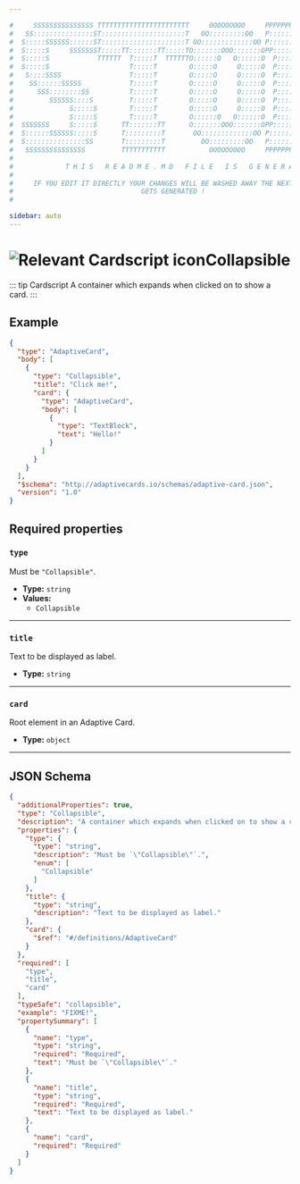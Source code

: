 ```yaml
---

#     SSSSSSSSSSSSSSS TTTTTTTTTTTTTTTTTTTTTTT     OOOOOOOOO     PPPPPPPPPPPPPPPPP    !!!  
#   SS:::::::::::::::ST:::::::::::::::::::::T   OO:::::::::OO   P::::::::::::::::P  !!:!! 
#  S:::::SSSSSS::::::ST:::::::::::::::::::::T OO:::::::::::::OO P::::::PPPPPP:::::P !:::! 
#  S:::::S     SSSSSSST:::::TT:::::::TT:::::TO:::::::OOO:::::::OPP:::::P     P:::::P!:::! 
#  S:::::S            TTTTTT  T:::::T  TTTTTTO::::::O   O::::::O  P::::P     P:::::P!:::! 
#  S:::::S                    T:::::T        O:::::O     O:::::O  P::::P     P:::::P!:::! 
#   S::::SSSS                 T:::::T        O:::::O     O:::::O  P::::PPPPPP:::::P !:::! 
#    SS::::::SSSSS            T:::::T        O:::::O     O:::::O  P:::::::::::::PP  !:::! 
#      SSS::::::::SS          T:::::T        O:::::O     O:::::O  P::::PPPPPPPPP    !:::! 
#         SSSSSS::::S         T:::::T        O:::::O     O:::::O  P::::P            !:::! 
#              S:::::S        T:::::T        O:::::O     O:::::O  P::::P            !!:!! 
#              S:::::S        T:::::T        O::::::O   O::::::O  P::::P             !!!   
#  SSSSSSS     S:::::S      TT:::::::TT      O:::::::OOO:::::::OPP::::::PP                 
#  S::::::SSSSSS:::::S      T:::::::::T       OO:::::::::::::OO P::::::::P           !!!  
#  S:::::::::::::::SS       T:::::::::T         OO:::::::::OO   P::::::::P          !!:!! 
#   SSSSSSSSSSSSSSS         TTTTTTTTTTT           OOOOOOOOO     PPPPPPPPPP           !!!  
#                                                                                          
#             T H I S   R E A D M E . M D   F I L E   I S   G E N E R A T E D !           
#                                                                                         
#     IF YOU EDIT IT DIRECTLY YOUR CHANGES WILL BE WASHED AWAY THE NEXT TIME THIS FILE  
#                                GETS GENERATED !
#                                                                                         

sidebar: auto
---
```


# <img class="header-prefix-icon" :src="$withBase('/cardscript-assets/icons/24dp/collapsible.svg')" alt="Relevant Cardscript icon">Collapsible

::: tip Cardscript
A container which expands when clicked on to show a card.
:::

## Example

``` json
{
  "type": "AdaptiveCard",
  "body": [
    {
      "type": "Collapsible",
      "title": "Click me!",
      "card": {
        "type": "AdaptiveCard",
        "body": [
          {
            "type": "TextBlock",
            "text": "Hello!"
          }
        ]
      }
    }
  ],
  "$schema": "http://adaptivecards.io/schemas/adaptive-card.json",
  "version": "1.0"
}
```

## Required properties

### `type`

Must be `"Collapsible"`.

* **Type:** `string`
* **Values:**
  * `Collapsible`

----

### `title`

Text to be displayed as label.

* **Type:** `string`

----

### `card`

Root element in an Adaptive Card.

* **Type:** `object`



<hr>

## JSON Schema

``` json
{
  "additionalProperties": true,
  "type": "Collapsible",
  "description": "A container which expands when clicked on to show a card.",
  "properties": {
    "type": {
      "type": "string",
      "description": "Must be `\"Collapsible\"`.",
      "enum": [
        "Collapsible"
      ]
    },
    "title": {
      "type": "string",
      "description": "Text to be displayed as label."
    },
    "card": {
      "$ref": "#/definitions/AdaptiveCard"
    }
  },
  "required": [
    "type",
    "title",
    "card"
  ],
  "typeSafe": "collapsible",
  "example": "FIXME!",
  "propertySummary": [
    {
      "name": "type",
      "type": "string",
      "required": "Required",
      "text": "Must be `\"Collapsible\"`."
    },
    {
      "name": "title",
      "type": "string",
      "required": "Required",
      "text": "Text to be displayed as label."
    },
    {
      "name": "card",
      "required": "Required"
    }
  ]
}
```
